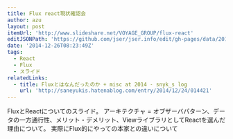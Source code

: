 ```yaml
---
title: Flux react現状確認会
author: azu
layout: post
itemUrl: 'http://www.slideshare.net/VOYAGE_GROUP/flux-react'
editJSONPath: 'https://github.com/jser/jser.info/edit/gh-pages/data/2014/12/index.json'
date: '2014-12-26T08:23:49Z'
tags:
  - React
  - Flux
  - スライド
relatedLinks:
  - title: Fluxとはなんだったのか + misc at 2014 - snyk_s log
    url: 'http://saneyukis.hatenablog.com/entry/2014/12/24/014421'
---
```

FluxとReactについてのスライド。
アーキテクチャ = オブザーバパターン、データの一方通行性、メリット・デメリット、ViewライブラリとしてReactを選んだ理由について。
実際にFlux的にやっての本家との違いについて
